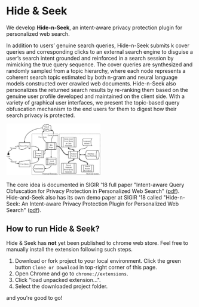 # Hide & Seek

We develop **Hide-n-Seek**, an intent-aware privacy protection plugin for personalized web search. 

In addition to users’ genuine search queries, Hide-n-Seek submits k cover queries and corresponding clicks to an external search engine to disguise a user’s search intent grounded and reinforced in a search session by mimicking the true query sequence. The cover queries are synthesized and randomly sampled from a topic hierarchy, where each node represents a coherent search topic estimated by both n-gram and neural language models constructed over crawled web documents. Hide-n-Seek also personalizes the returned search results by re-ranking them based on the genuine user profile developed and maintained on the client side. With a variety of graphical user interfaces, we present the topic-based query obfuscation mechanism to the end users for them to digest how their search privacy is protected. 

<img src="https://github.com/PxYu/Hide-Seek/blob/master/workflow.png" width="50%">

The core idea is documented in SIGIR '18 full paper "Intent-aware Query Obfuscation for Privacy Protection in Personalized Web Search" ([pdf](http://delivery.acm.org/10.1145/3210000/3209983/p285-ahmad.pdf)). Hide-and-Seek also has its own demo paper at SIGIR '18 called "Hide-n-Seek: An Intent-aware Privacy Protection Plugin for Personalized Web Search" ([pdf](http://delivery.acm.org/10.1145/3220000/3210180/p1333-yu.pdf)).

## How to run Hide & Seek?

Hide & Seek has **not** yet been published to chrome web store. Feel free to manually install the extension following such steps.

1. Download or fork project to your local environment. Click the green button `Clone or Download` in top-right corner of this page.
2. Open Chrome and go to `chrome://extensions`.
3. Click "load unpacked extension...".
4. Select the downloaded project folder.

and you're good to go!
